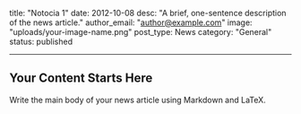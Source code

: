 title: "Notocia 1"
date: 2012-10-08
desc: "A brief, one-sentence description of the news article."
author_email: "author@example.com"
image: "uploads/your-image-name.png"
post_type: News
category: "General" 
status: published

---

## Your Content Starts Here

Write the main body of your news article using Markdown and LaTeX.